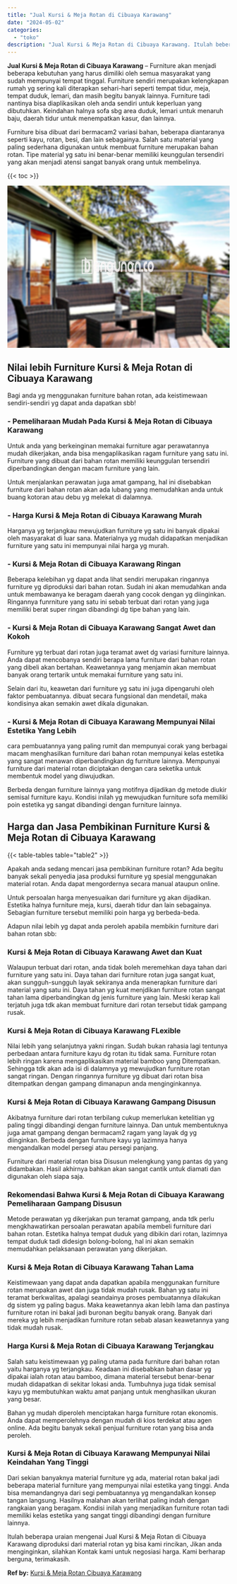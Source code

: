 ```yaml
---
title: "Jual Kursi & Meja Rotan di Cibuaya Karawang"
date: "2024-05-02"
categories: 
  - "toko"
description: "Jual Kursi & Meja Rotan di Cibuaya Karawang. Itulah beberapa uraian mengenai Jual Kursi & Meja Rotan di Cibuaya Karawang diproduksi dari material rotan yg bi..."
---
```


**Jual Kursi & Meja Rotan di Cibuaya Karawang** – Furniture akan menjadi beberapa kebutuhan yang harus dimiliki oleh semua masyarakat yang sudah mempunyai tempat tinggal. Furniture sendiri merupakan kelengkapan rumah yg sering kali diterapkan sehari-hari seperti tempat tidur, meja, tempat duduk, lemari, dan masih begitu banyak lainnya. Furniture tadi nantinya bisa diaplikasikan oleh anda sendiri untuk keperluan yang dibutuhkan. Keindahan halnya sofa sbg area duduk, lemari untuk menaruh baju, daerah tidur untuk menempatkan kasur, dan lainnya.

Furniture bisa dibuat dari bermacam2 variasi bahan, beberapa diantaranya seperti kayu, rotan, besi, dan lain sebagainya. Salah satu material yang paling sederhana digunakan untuk membuat furniture merupakan bahan rotan. Tipe material yg satu ini benar-benar memiliki keunggulan tersendiri yang akan menjadi atensi sangat banyak orang untuk membelinya.

{{< toc >}}

![Jual Kursi & Meja Rotan di Cibuaya Karawang](/images/kursi-meja-rotan-murah35.png)

## Nilai lebih Furniture Kursi & Meja Rotan di Cibuaya Karawang

Bagi anda yg menggunakan furniture bahan rotan, ada keistimewaan sendiri-sendiri yg dapat anda dapatkan sbb!

### \- Pemeliharaan Mudah Pada Kursi & Meja Rotan di Cibuaya Karawang

Untuk anda yang berkeinginan memakai furniture agar perawatannya mudah dikerjakan, anda bisa mengaplikasikan ragam furniture yang satu ini. Furniture yang dibuat dari bahan rotan memiliki keunggulan tersendiri diperbandingkan dengan macam furniture yang lain.

Untuk menjalankan perawatan juga amat gampang, hal ini disebabkan furniture dari bahan rotan akan ada lubang yang memudahkan anda untuk buang kotoran atau debu yg melekat di dalamnya.

### \- Harga Kursi & Meja Rotan di Cibuaya Karawang Murah

Harganya yg terjangkau mewujudkan furniture yg satu ini banyak dipakai oleh masyarakat di luar sana. Materialnya yg mudah didapatkan menjadikan furniture yang satu ini mempunyai nilai harga yg murah.

### \- Kursi & Meja Rotan di Cibuaya Karawang Ringan

Beberapa kelebihan yg dapat anda lihat sendiri merupakan ringannya furniture yg diproduksi dari bahan rotan. Sudah ini akan memudahkan anda untuk membawanya ke beragam daerah yang cocok dengan yg diinginkan. Ringannya funrniture yang satu ini sebab terbuat dari rotan yang juga memiliki berat super ringan dibandingi dg tipe bahan yang lain.

### \- Kursi & Meja Rotan di Cibuaya Karawang Sangat Awet dan Kokoh

Furniture yg terbuat dari rotan juga teramat awet dg variasi furniture lainnya. Anda dapat mencobanya sendiri berapa lama furniture dari bahan rotan yang dibeli akan bertahan. Keawetannya yang menjamin akan membuat banyak orang tertarik untuk memakai furniture yang satu ini.

Selain dari itu, keawetan dari furniture yg satu ini juga dipengaruhi oleh faktor pembuatannya. dibuat secara fungsional dan mendetail, maka kondisinya akan semakin awet dikala digunakan.

### \- Kursi & Meja Rotan di Cibuaya Karawang Mempunyai Nilai Estetika Yang Lebih

cara pembuatannya yang paling rumit dan mempunyai corak yang berbagai macam menghasilkan furniture dari bahan rotan mempunyai kelas estetika yang sangat menawan diperbandingkan dg furniture lainnya. Mempunyai furniture dari material rotan diciptakan dengan cara seketika untuk membentuk model yang diwujudkan.

Berbeda dengan furniture lainnya yang motifnya dijadikan dg metode diukir semisal furniture kayu. Kondisi inilah yg mewujudkan furniture sofa memiliki poin estetika yg sangat dibandingi dengan furniture lainnya.

## Harga dan Jasa Pembikinan Furniture Kursi & Meja Rotan di Cibuaya Karawang

{{< table-tables table="table2" >}}

Apakah anda sedang mencari jasa pembikinan furniture rotan? Ada begitu banyak sekali penyedia jasa produksi furniture yg spesial menggunakan material rotan. Anda dapat mengordernya secara manual ataupun online.

Untuk persoalan harga menyesuaikan dari furniture yg akan dijadikan. Estetika halnya furniture meja, kursi, daerah tidur dan lain sebagainya. Sebagian furniture tersebut memiliki poin harga yg berbeda-beda.

Adapun nilai lebih yg dapat anda peroleh apabila membikin furniture dari bahan rotan sbb:

### Kursi & Meja Rotan di Cibuaya Karawang Awet dan Kuat

Walaupun terbuat dari rotan, anda tidak boleh meremehkan daya tahan dari furniture yang satu ini. Daya tahan dari furniture rotan juga sangat kuat, akan sungguh-sungguh layak sekiranya anda menerapkan furniture dari material yang satu ini. Daya tahan yg kuat menjdikan furniture rotan sangat tahan lama diperbandingkan dg jenis furniture yang lain. Meski kerap kali terjatuh juga tdk akan membuat furniture dari rotan tersebut tidak gampang rusak.

### Kursi & Meja Rotan di Cibuaya Karawang FLexible

Nilai lebih yang selanjutnya yakni ringan. Sudah bukan rahasia lagi tentunya perbedaan antara furniture kayu dg rotan itu tidak sama. Furniture rotan lebih ringan karena mengaplikasikan material bamboo yang Ditempatkan. Sehingga tdk akan ada isi di dalamnya yg mewujudkan furniture rotan sangat ringan. Dengan ringannya furniture yg dibuat dari rotan bisa ditempatkan dengan gampang dimanapun anda menginginkannya.

### Kursi & Meja Rotan di Cibuaya Karawang Gampang Disusun

Akibatnya furniture dari rotan terbilang cukup memerlukan ketelitian yg paling tinggi dibandingi dengan furniture lainnya. Dan untuk membentuknya juga amat gampang dengan bermacam2 ragam yang layak dg yg diinginkan. Berbeda dengan furniture kayu yg lazimnya hanya mengandalkan model persegi atau persegi panjang.

Furniture dari material rotan bisa Disusun melengkung yang pantas dg yang didambakan. Hasil akhirnya bahkan akan sangat cantik untuk diamati dan digunakan oleh siapa saja.

### Rekomendasi Bahwa Kursi & Meja Rotan di Cibuaya Karawang Pemeliharaan Gampang Disusun

Metode perawatan yg dikerjakan pun teramat gampang, anda tdk perlu mengkhawatirkan persoalan perawatan apabila membeli furniture dari bahan rotan. Estetika halnya tempat duduk yang dibikin dari rotan, lazimnya tempat duduk tadi didesign bolong-bolong, hal ini akan semakin memudahkan pelaksanaan perawatan yang dikerjakan.

### Kursi & Meja Rotan di Cibuaya Karawang Tahan Lama

Keistimewaan yang dapat anda dapatkan apabila menggunakan furniture rotan merupakan awet dan juga tidak mudah rusak. Bahan yg satu ini teramat berkwalitas, apalagi seandainya proses pembuatannya dilakukan dg sistem yg paling bagus. Maka keawetannya akan lebih lama dan pastinya furniture rotan ini bakal jadi buronan begitu banyak orang. Banyak dari mereka yg lebih menjadikan furniture rotan sebab alasan keawetannya yang tidak mudah rusak.

### Harga Kursi & Meja Rotan di Cibuaya Karawang Terjangkau

Salah satu keistimewaan yg paling utama pada furniture dari bahan rotan yaitu harganya yg terjangkau. Keadaan ini disebabkan bahan dasar yg dipakai ialah rotan atau bamboo, dimana material tersebut benar-benar mudah didapatkan di sekitar lokasi anda. Tumbuhnya juga tidak semisal kayu yg membutuhkan waktu amat panjang untuk menghasilkan ukuran yang besar.

Bahan yg mudah diperoleh menciptakan harga furniture rotan ekonomis. Anda dapat memperolehnya dengan mudah di kios terdekat atau agen online. Ada begitu banyak sekali penjual furniture rotan yang bisa anda peroleh.

### Kursi & Meja Rotan di Cibuaya Karawang Mempunyai Nilai Keindahan Yang Tinggi

Dari sekian banyaknya material furniture yg ada, material rotan bakal jadi beberapa material furniture yang mempunyai nilai estetika yang tinggi. Anda bisa memandangnya dari segi pembuatannya yg mengandalkan konsep tangan langsung. Hasilnya malahan akan terlihat paling indah dengan rangkaian yang beragam. Kondisi inilah yang menjadikan furniture rotan tadi memiliki kelas estetika yang sangat tinggi dibandingi dengan furniture lainnya.

Itulah beberapa uraian mengenai Jual Kursi & Meja Rotan di Cibuaya Karawang diproduksi dari material rotan yg bisa kami rincikan, Jikan anda menginginkan, silahkan Kontak kami untuk negosiasi harga. Kami berharap berguna, terimakasih.

**Ref by:** [Kursi & Meja Rotan Cibuaya Karawang](https://id.wikipedia.org/wiki/Kursi)
